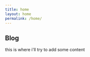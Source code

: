 ```yaml
---
title: home
layout: home
permalink: /home/
---
```


## Blog

this is where i'll try to add some content
